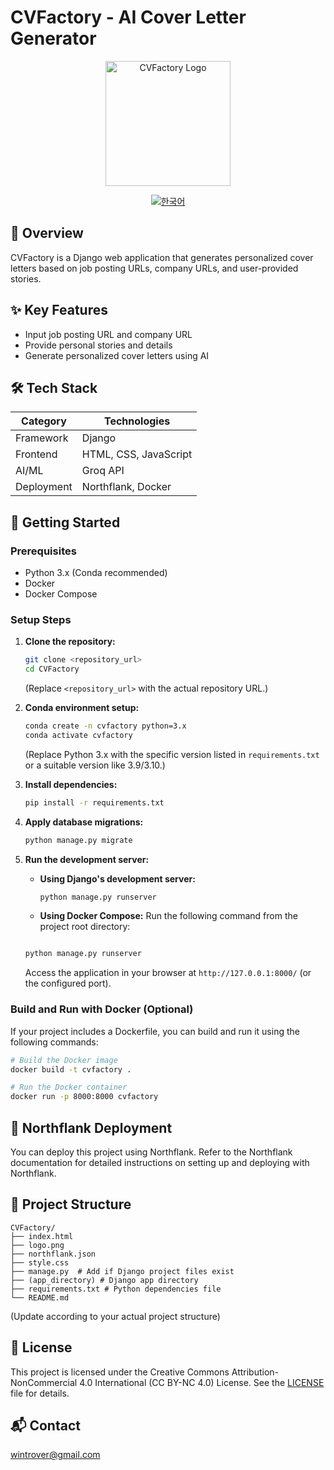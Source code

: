# CVFactory - AI Cover Letter Generator

<div align="center">
  <img src="logo.png" alt="CVFactory Logo" style="width:200px; height:auto;"/>
  <br>

  [![한국어](https://img.shields.io/badge/language-한국어-red.svg)](README.kr.md)
</div>

## 📖 Overview
CVFactory is a Django web application that generates personalized cover letters based on job posting URLs, company URLs, and user-provided stories.

## ✨ Key Features
- Input job posting URL and company URL
- Provide personal stories and details
- Generate personalized cover letters using AI

## 🛠 Tech Stack
| Category | Technologies |
|----------|--------------|
| Framework | Django |
| Frontend | HTML, CSS, JavaScript |
| AI/ML | Groq API |
| Deployment | Northflank, Docker |

## 🚀 Getting Started

### Prerequisites
- Python 3.x (Conda recommended)
- Docker
- Docker Compose

### Setup Steps

1. **Clone the repository:**
   ```bash
   git clone <repository_url>
   cd CVFactory
   ```
   (Replace `<repository_url>` with the actual repository URL.)

2. **Conda environment setup:**
   ```bash
   conda create -n cvfactory python=3.x
   conda activate cvfactory
   ```
   (Replace Python 3.x with the specific version listed in `requirements.txt` or a suitable version like 3.9/3.10.)

3. **Install dependencies:**
   ```bash
   pip install -r requirements.txt
   ```

4. **Apply database migrations:**
   ```bash
   python manage.py migrate
   ```

5. **Run the development server:**

   * **Using Django's development server:**
     ```bash
     python manage.py runserver
     ```
   * **Using Docker Compose:**
     Run the following command from the project root directory:
     ```bash
   ```bash
   python manage.py runserver
   ```

   Access the application in your browser at `http://127.0.0.1:8000/` (or the configured port).

### Build and Run with Docker (Optional)

If your project includes a Dockerfile, you can build and run it using the following commands:

```bash
# Build the Docker image
docker build -t cvfactory .

# Run the Docker container
docker run -p 8000:8000 cvfactory
```

## 🐳 Northflank Deployment
You can deploy this project using Northflank. Refer to the Northflank documentation for detailed instructions on setting up and deploying with Northflank.

## 📁 Project Structure
```
CVFactory/
├── index.html
├── logo.png
├── northflank.json
├── style.css
├── manage.py  # Add if Django project files exist
├── (app_directory) # Django app directory
├── requirements.txt # Python dependencies file
└── README.md
```
(Update according to your actual project structure)

## 📄 License
This project is licensed under the Creative Commons Attribution-NonCommercial 4.0 International (CC BY-NC 4.0) License. See the [LICENSE](LICENSE) file for details.

## 📬 Contact
wintrover@gmail.com 